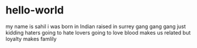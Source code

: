 # hello-world
my name is sahil i was born in Indian raised in surrey gang gang gang just kidding haters going to hate lovers going to love blood makes us related but loyalty makes famlily
